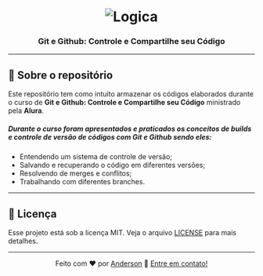 <h1 align="center">
    <img alt="Logica" src="https://github.com/andersonsbispo/alura-git/assets/129681191/757f8a1b-32cb-4ec8-922d-20d16336e481"/>
</h1>

<h3 align="center">
  Git e Github: Controle e Compartilhe seu Código
</h3>

---
## :rocket: Sobre o repositório

Este repositório tem como intuito armazenar os códigos elaborados durante o curso de **Git e Github: Controle e Compartilhe seu Código** ministrado pela **Alura**.

##### Durante o curso foram apresentados e praticados os  conceitos de builds e controle de versão de códigos com Git e Github sendo eles:
- Entendendo um sistema de controle de versão;
- Salvando e recuperando o código em diferentes versões;
- Resolvendo de merges e conflitos;
- Trabalhando com diferentes branches.

---
## :memo: Licença

Esse projeto está sob a licença MIT. Veja o arquivo [LICENSE](LICENSE) para mais detalhes.

---
<div align = "center">
    
Feito com ❤️ por [Anderson](https://twitter.com/andersonbishop_) :wave: [Entre em contato!](https://www.linkedin.com/in/andersonsbispo/)

</div>
